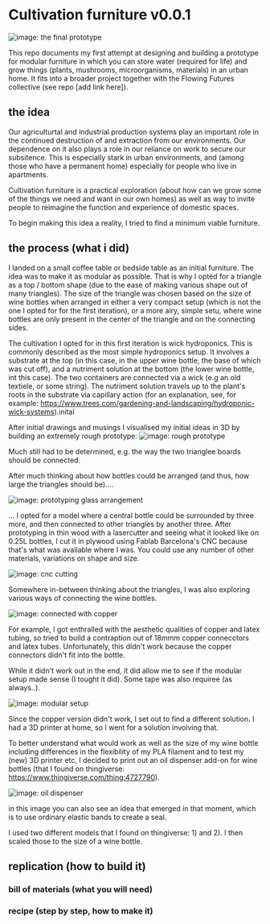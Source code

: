 # Cultivation furniture v0.0.1

![image: the final prototype](wideShotFINAL.JPEG)

This repo documents my first attempt at designing and building a prototype for modular furniture in which you can store water (required for life) and grow things (plants, mushrooms, microorganisms, materials) in an urban home. It fits into a broader project together with the Flowing Futures collective (see repo [add link here]).

## the idea

Our agriculturtal and industrial production systems play an important role in the continued destruction of and extraction from our environments. Our dependence on it also plays a role in our reliance on work to secure our subsitence. This is especially stark in urban environments, and (among those who have a permanent home) especially for people who live in apartments. 

Cultivation furniture is a practical exploration (about how can we grow some of the things we need and want in our own homes) as well as way to invite people to reimagine the function and experience of domestic spaces. 

To begin making this idea a reality, I tried to find a minimum viable furniture.


## the process (what i did)

I landed on a small coffee table or bedside table as an initial furniture. The idea was to make it as modular as possible. That is why I opted for a triangle as a top / bottom shape (due to the ease of making various shape out of many triangles). The size of the triangle was chosen based on the size of wine bottles when arranged in either a very compact setup (which is not the one I opted for for the first iteration), or a more airy, simple setu, where wine bottles are only present in the center of the triangle and on the connecting sides. 

The cultivation I opted for in this first iteration is wick hydroponics. This is commonly described as the most simple hydroponics setup. It involves a substrate at the top (in this case, in the upper wine bottle, the base of which was cut off), and a nutriment solution at the bottom (the lower wine bottle, int this case). The two containers are connected via a wick (e.g an old textiele, or some string). The nutriment solution travels up to the plant's roots in the substrate via capillary action (for an explanation, see, for example: https://www.trees.com/gardening-and-landscaping/hydroponic-wick-systems).inital 

After initial drawings and musings I visualised my initial ideas in 3D by building an extremely rough prototype:
![image: rough prototype](roughPrototype.JPEG)

Much still had to be determined, e.g. the way the two trianglee boards should be connected.

After much thinking about how bottles could be arranged (and thus, how large the triangles should be)....

![image: prototyping glass arrangement](prototypingGlass.JPEG)

... I opted for a model where a central bottle could be surrounded by three more, and then connected to other triangles by another three. After prototyping in thin wood with a lasercutter and seeing what it looked like on 0.25L bottles, I cut it in plywood using Fablab Barcelona's CNC because that's what was available where I was. You could use any number of other materials, variations on shape and size. 

![image: cnc cutting](cncCutting.gif)

Somewhere in-between thinking about the triangles, I was also exploring various ways of connecting the wine bottles. 

![image: connected with copper](connectedWCopper.JPEG)

For example, I got enthralled with the aesthetic qualities of copper and latex tubing, so tried to build a contraption out of 18mmm copper connecctors and latex tubes. Unfortunately, this didn't work because the copper connectors didn't fit into the bottle.

While it didn't work out in the end, it did allow me to see if the modular setup made sense (I tought it did). Some tape was also requiree (as always..).

![image: modular setup](modularPretty.JPEG)

Since the copper version didn't work, I set out to find a different solution. I had a 3D printer at home, so I went for a solution involving that. 

To better understand what would work as well as the size of my wine bottle including differences in the flexibility of my PLA filament and to test my (new) 3D printer etc, I decided to print out an oil dispenser add-on for wine bottles (that I found on thingiverse: https://www.thingiverse.com/thing:4727790). 

![image: oil dispenser](oilWine.JPEG)

in this image you can also see an idea that emerged in that moment, which is to use ordinary elastic bands to create a seal.

I used two different models that I found on thingiverse: 1) and 2). I then scaled those to the size of a wine bottle.

## replication (how to build it)

### bill of materials (what you will need)

### recipe (step by step, how to make it)


